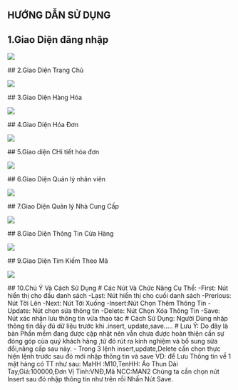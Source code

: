   ## HƯỚNG DẪN SỬ DỤNG
## 1.Giao Diện đăng nhập
<p><img src="https://scontent.fdad3-2.fna.fbcdn.net/v/t1.0-9/19989441_683435008534418_3457525260356152192_n.jpg?oh=0ee7e856dc2071d42716809c47a39534&oe=5A0FF806"></p>
## 2.Giao Diện Trang Chủ
<p><img src="https://scontent.fdad3-2.fna.fbcdn.net/v/t1.0-9/20046543_683435068534412_6993630042130811558_n.jpg?oh=d3eab008fbf4181faee0d10c52e269a0&oe=5A0E05A6"></p>
## 3.Giao Diện Hàng Hóa
<p><img src="https://scontent.fdad3-2.fna.fbcdn.net/v/t1.0-9/19989662_683435041867748_6069049827342700369_n.jpg?oh=c311346ccb4c0ecd8498ebe008665036&oe=59F563A2"></p>
## 4.Giao Diện Hóa Đơn
<p><img src="https://scontent.fdad3-2.fna.fbcdn.net/v/t1.0-9/19990498_683435011867751_2890607036458517967_n.jpg?oh=76f3929667706fee5c8c618fe7b764ee&oe=5A031948"></p>
## 5.Giao diện CHi tiết hóa đơn
<p><img src="https://scontent.fdad3-2.fna.fbcdn.net/v/t1.0-9/20106497_683435005201085_8288571579490769556_n.jpg?oh=217175af6d207b3d8b59749d14aff227&oe=59F9ADAF"></p>
## 6.Giao Diện Quản lý nhân viên
<p><img src="https://scontent.fdad3-2.fna.fbcdn.net/v/t1.0-9/20106366_683435038534415_7640511584200273938_n.jpg?oh=8c6dc931f016e6fd40c687c010554aa3&oe=5A1080D2"></p>
## 7.Giao Diện Quản lý Nhà Cung Cấp
<p><img src="https://scontent.fdad3-2.fna.fbcdn.net/v/t1.0-9/19989437_683435028534416_1738466048895629596_n.jpg?oh=f0ed2d3f02b0df3c77fe79a2e8dd42ec&oe=5A0F1781"></p>
## 8.Giao Diện Thông Tin Cửa Hàng
<p><img src="https://scontent.fdad3-2.fna.fbcdn.net/v/t1.0-9/20106286_683435071867745_6363357483926006421_n.jpg?oh=614065735c3535974b7d838248012244&oe=5A111426"></p>
## 9.Giao Diện Tìm Kiếm Theo Mã
<p><img src="https://scontent.fdad3-2.fna.fbcdn.net/v/t1.0-9/20046543_683435068534412_6993630042130811558_n.jpg?oh=d3eab008fbf4181faee0d10c52e269a0&oe=5A0E05A6"></p>
## 10.Chú Ý Và Cách Sử Dụng
  # Các Nút Và Chức Năng Cụ Thể:
    -First: Nút hiển thị cho đầu danh sách
    -Last: Nút hiển thị cho cuối danh sách
    -Prerious: Nút Tời Lên
    -Next: Nút Tời Xuống
    -Insert:Nút Chọn Thêm Thông Tin
    -Update: Nút chọn sửa thông tin
    -Delete: Nút Chọn Xóa Thông Tin
    -Save: Nút xác nhận lưu thông tin vừa thao tác
 # Cách Sử Dụng: Người Dùng nhập thông tin đầy đủ dữ liệu trước khi .insert, update,save.....
 # Lưu Ý: Do đây là bản Phần mềm đang được cập nhật nên vẫn chưa được hoàn thiện cần sự đóng góp của quý khách hàng ,từ đó rút ra kinh nghiệm và bổ sung sửa đổi,nâng cấp sau này.
    - Trong 3 lệnh insert,update,Delete cần chọn thực hiện lệnh trước sau đó mới nhập thông tin và save
    VD: để Lưu Thông tin về 1 mặt hàng có TT như sau: MaHH :M10,TenHH: Áo Thun Dài Tay,Giá:100000,Đơn Vị Tính:VNĐ,Mã NCC:MAN2
    Chúng ta cần chọn nút Insert sau đó nhập thông tin như trên rồi Nhấn Nút Save.
